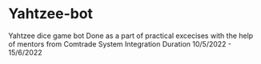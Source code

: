 # Yahtzee-bot

Yahtzee dice game bot 
Done as a part of practical excecises with the help of mentors from Comtrade System Integration
Duration 10/5/2022 - 15/6/2022

